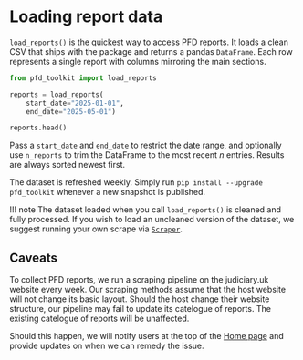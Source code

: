 # Loading report data

`load_reports()` is the quickest way to access PFD reports.  It loads a
clean CSV that ships with the package and returns a pandas
`DataFrame`. Each row represents a single report with columns mirroring
the main sections.

```python
from pfd_toolkit import load_reports

reports = load_reports(
    start_date="2025-01-01",
    end_date="2025-05-01")

reports.head()
```

Pass a `start_date` and `end_date` to restrict the date range, and optionally use
`n_reports` to trim the DataFrame to the most recent *n* entries.
Results are always sorted newest first.

The dataset is refreshed weekly.  Simply run
`pip install --upgrade pfd_toolkit` whenever a new snapshot is
published.


!!! note
    The dataset loaded when you call `load_reports()` is cleaned and fully processed. If you wish to load an uncleaned version of the dataset, we suggest running your own scrape via [`Scraper`](scraper.md).


## Caveats

To collect PFD reports, we run a scraping pipeline on the judiciary.uk website every week. 
Our scraping methods assume that the host website will not change its basic layout. Should 
the host change their website structure, our pipeline may fail to update its catelogue of 
reports. The existing catelogue of reports will be unaffected.

Should this happen, we will notify users at the top of the [Home page](../index.md) and provide
updates on when we can remedy the issue.